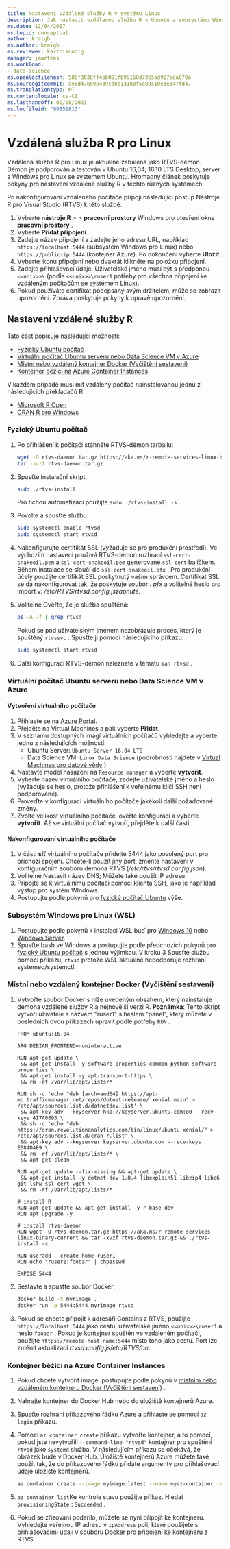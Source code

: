 ```yaml
---
title: Nastavení vzdálené služby R v systému Linux
description: Jak nastavit vzdálenou službu R v Ubuntu a subsystému Windows pro Linux.
ms.date: 12/04/2017
ms.topic: conceptual
author: kraigb
ms.author: kraigb
ms.reviewer: karthiknadig
manager: jmartens
ms.workload:
- data-science
ms.openlocfilehash: 586f3038ff4bb091fb99160d7965ad927eda070a
ms.sourcegitcommit: ae6d47b09a439cd0e13180f5e89510e3e347fd47
ms.translationtype: MT
ms.contentlocale: cs-CZ
ms.lasthandoff: 02/08/2021
ms.locfileid: "99851813"
---
```

# <a name="remote-r-service-for-linux"></a>Vzdálená služba R pro Linux

Vzdálená služba R pro Linux je aktuálně zabalená jako RTVS-démon. Démon je podporován a testován v Ubuntu 16,04, 16,10 LTS Desktop, server a Windows pro Linux se systémem Ubuntu. Hromadný článek poskytuje pokyny pro nastavení vzdálené služby R v těchto různých systémech.

Po nakonfigurování vzdáleného počítače připojí následující postup Nástroje R pro Visual Studio (RTVS) k této službě:

1. Vyberte **nástroje R**  >    >  **pracovní prostory** Windows pro otevření okna **pracovní prostory** .
1. Vyberte **Přidat připojení**.
1. Zadejte název připojení a zadejte jeho adresu URL, například `https://localhost:5444` (subsystém Windows pro Linux) nebo `https://public-ip:5444` (kontejner Azure). Po dokončení vyberte **Uložit** .
1. Vyberte ikonu připojení nebo dvakrát klikněte na položku připojení.
1. Zadejte přihlašovací údaje. Uživatelské jméno musí být s předponou `<<unix>>\` (podle `<<unix>>\ruser1` potřeby pro všechna připojení ke vzdáleným počítačům se systémem Linux).
1. Pokud používáte certifikát podepsaný svým držitelem, může se zobrazit upozornění. Zpráva poskytuje pokyny k opravě upozornění.

## <a name="set-up-remote-r-service"></a>Nastavení vzdálené služby R

Tato část popisuje následující možnosti:

- [Fyzický Ubuntu počítač](#physical-ubuntu-computer)
- [Virtuální počítač Ubuntu serveru nebo Data Science VM v Azure](#ubuntu-server-vm-or-data-science-vm-on-azure)
- [Místní nebo vzdálený kontejner Docker (Vyčištění sestavení)](#local-or-remote-docker-container-clean-build)
- [Kontejner běžící na Azure Container Instances](#container-running-on-azure-container-instances)

V každém případě musí mít vzdálený počítač nainstalovanou jednu z následujících překladačů R:

- [Microsoft R Open](https://mran.microsoft.com/open/)
- [CRAN R pro Windows](https://cran.r-project.org/bin/linux/ubuntu/)

### <a name="physical-ubuntu-computer"></a>Fyzický Ubuntu počítač

1. Po přihlášení k počítači stáhněte RTVS-démon tarballu:

    ```bash
    wget -O rtvs-daemon.tar.gz https://aka.ms/r-remote-services-linux-binary-current
    tar -xvzf rtvs-daemon.tar.gz
    ```

1. Spusťte instalační skript:

    ```bash
    sudo ./rtvs-install
    ```

    Pro tichou automatizaci použijte `sudo ./rtvs-install -s` .

1. Povolte a spusťte službu:

    ```bash
    sudo systemctl enable rtvsd
    sudo systemctl start rtvsd
    ```

1. Nakonfigurujte certifikát SSL (vyžaduje se pro produkční prostředí). Ve výchozím nastavení používá RTVS-démon rozhraní `ssl-cert-snakeoil.pem` a `ssl-cert-snakeoil.pem` generované `ssl-cert` balíčkem. Během instalace se sloučí do `ssl-cert-snakeoil.pfx` . Pro produkční účely použijte certifikát SSL poskytnutý vaším správcem. Certifikát SSL se dá nakonfigurovat tak, že poskytuje soubor *. pfx* a volitelné heslo pro import v: */etc/RTVS/rtvsd.config.jszapnuté*.

1. Volitelné Ověřte, že je služba spuštěná:

    ```bash
    ps -A -f | grep rtvsd
    ```

    Pokud se pod uživatelským jménem nezobrazuje proces, který je spuštěný `rtvssvc` . Spusťte ji pomocí následujícího příkazu:

    ```bash
    sudo systemctl start rtvsd
    ```

1. Další konfiguraci RTVS-démon naleznete v tématu `man rtvsd` .

### <a name="ubuntu-server-vm-or-data-science-vm-on-azure"></a>Virtuální počítač Ubuntu serveru nebo Data Science VM v Azure

#### <a name="create-a-vm"></a>Vytvoření virtuálního počítače

1. Přihlaste se na [Azure Portal](https://portal.azure.com).
1. Přejděte na Virtual Machines a pak vyberte **Přidat**.
1. V seznamu dostupných imagí virtuálních počítačů vyhledejte a vyberte jednu z následujících možností:
    - Ubuntu Server: `Ubuntu Server 16.04 LTS`
    - Data Science VM: `Linux Data Science` (podrobnosti najdete v [Virtual Machines pro datové vědy](https://azure.microsoft.com/services/virtual-machines/data-science-virtual-machines/) )
1. Nastavte model nasazení na `Resource manager` a vyberte **vytvořit**.
1. Vyberte název virtuálního počítače, zadejte uživatelské jméno a heslo (vyžaduje se heslo, protože přihlášení k veřejnému klíči SSH není podporované).
1. Proveďte v konfiguraci virtuálního počítače jakékoli další požadované změny.
1. Zvolte velikost virtuálního počítače, ověřte konfiguraci a vyberte **vytvořit**. Až se virtuální počítač vytvoří, přejděte k další části.

#### <a name="configure-the-vm"></a>Nakonfigurování virtuálního počítače

1. V části **síť** virtuálního počítače přidejte 5444 jako povolený port pro příchozí spojení. Chcete-li použít jiný port, změňte nastavení v konfiguračním souboru démona RTVS (*/etc/rtvs/rtvsd.config.json*).
1. Volitelné Nastavit název DNS; Můžete také použít IP adresu.
1. Připojte se k virtuálnímu počítači pomocí klienta SSH, jako je například výstup pro systém WIndows.
1. Postupujte podle pokynů pro [fyzický počítač Ubuntu](#physical-ubuntu-computer) výše.

### <a name="windows-subsystem-for-linux-wsl"></a>Subsystém Windows pro Linux (WSL)

1. Postupujte podle pokynů k instalaci WSL buď pro [Windows 10](/windows/wsl/install-win10#install-the-windows-subsystem-for-linux) nebo [Windows Server](/windows/wsl/install-on-server#enable-the-windows-subsystem-for-linux-wsl).
1. Spusťte bash ve Windows a postupujte podle předchozích pokynů pro [fyzický Ubuntu počítač](#physical-ubuntu-computer) s jednou výjimkou. V kroku 3 Spusťte službu pomocí příkazu, `rtvsd` protože WSL aktuálně nepodporuje rozhraní systemed/systemctl.

### <a name="local-or-remote-docker-container-clean-build"></a>Místní nebo vzdálený kontejner Docker (Vyčištění sestavení)

1. Vytvořte soubor Docker s níže uvedeným obsahem, který nainstaluje démona vzdálené služby R a nejnovější verzi R. **Poznámka**: Tento skript vytvoří uživatele s názvem "ruser1" s heslem "panel", který můžete v posledních dvou příkazech upravit podle potřeby `RUN` .

    ```docker
    FROM ubuntu:16.04

    ARG DEBIAN_FRONTEND=noninteractive

    RUN apt-get update \
     && apt-get install -y software-properties-common python-software-properties \
     && apt-get install -y apt-transport-https \
     && rm -rf /var/lib/apt/lists/*

    RUN sh -c 'echo "deb [arch=amd64] https://apt-mo.trafficmanager.net/repos/dotnet-release/ xenial main" > /etc/apt/sources.list.d/dotnetdev.list' \
     && apt-key adv --keyserver hkp://keyserver.ubuntu.com:80 --recv-keys 417A0893 \
     && sh -c 'echo "deb https://cran.revolutionanalytics.com/bin/linux/ubuntu xenial/" > /etc/apt/sources.list.d/cran-r.list' \
     && apt-key adv --keyserver keyserver.ubuntu.com --recv-keys E084DAB9 \
     && rm -rf /var/lib/apt/lists/* \
     && apt-get clean

    RUN apt-get update --fix-missing && apt-get update \
     && apt-get install -y dotnet-dev-1.0.4 libexplain51 libzip4 libc6 git lshw ssl-cert wget \
     && rm -rf /var/lib/apt/lists/*

    # install R
    RUN apt-get update && apt-get install -y r-base-dev
    RUN apt upgrade -y

    # install rtvs-daemon
    RUN wget -O rtvs-daemon.tar.gz https://aka.ms/r-remote-services-linux-binary-current && tar -xvzf rtvs-daemon.tar.gz && ./rtvs-install -s

    RUN useradd --create-home ruser1
    RUN echo "ruser1:foobar" | chpasswd

    EXPOSE 5444
    ```

1. Sestavte a spusťte soubor Docker:

    ```bash
    docker build -t myrimage .
    docker run -p 5444:5444 myrimage rtvsd
    ```

1. Pokud se chcete připojit k adresáři Contains z RTVS, použijte `https://localhost:5444` jako cestu, uživatelské jméno `<<unix>>\ruser1` a heslo `foobar` . Pokud je kontejner spuštěn ve vzdáleném počítači, použijte `https://remote-host-name:5444` místo toho jako cestu. Port lze změnit aktualizací *rtvsd.config.js/etc/RTVS/on*.

### <a name="container-running-on-azure-container-instances"></a>Kontejner běžící na Azure Container Instances

1. Pokud chcete vytvořit image, postupujte podle pokynů v [místním nebo vzdáleném kontejneru Docker (Vyčištění sestavení)](#local-or-remote-docker-container-clean-build) .
1. Nahrajte kontejner do Docker Hub nebo do úložiště kontejnerů Azure.
1. Spusťte rozhraní příkazového řádku Azure a přihlaste se pomocí `az login` příkazu.
1. Pomocí `az container create` příkazu vytvořte kontejner, a to pomocí, pokud jste nevytvořili `--command-line "rtvsd"` kontejner pro spuštění `rtvsd` jako `systemd` služba. V následujícím příkazu se očekává, že obrázek bude v Docker Hub. Úložiště kontejnerů Azure můžete také použít tak, že do příkazového řádku přidáte argumenty pro přihlašovací údaje úložiště kontejnerů.

    ```bash
    az container create --image myimage:latest --name myaz-container --resource-group myaz-container-res --ip-address public --port 5444 --cpu 2 --memory 4 --command-line "rtvsd"
    ```

1. `az container list`Ke kontrole stavu použijte příkaz. Hledat `provisioningState` : `Succeeded` .
1. Pokud se zřizování podařilo, můžete se nyní připojit ke kontejneru. Vyhledejte veřejnou IP adresu v `ipAddress` poli, které použijete s přihlašovacími údaji v souboru Docker pro připojení ke kontejneru z RTVS.
